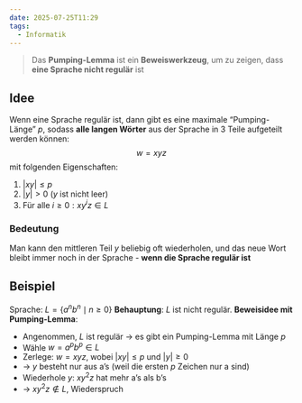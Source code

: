 ```yaml
---
date: 2025-07-25T11:29
tags:
  - Informatik
---
```

> Das **Pumping-Lemma** ist ein **Beweiswerkzeug**, um zu zeigen, dass **eine Sprache nicht regulär** ist

## Idee
Wenn eine Sprache regulär ist, dann gibt es eine maximale “Pumping-Länge” $p$, sodass **alle langen Wörter** aus der Sprache in 3 Teile aufgeteilt werden können:
$$w=xyz$$
mit folgenden Eigenschaften:
1. $|xy|\leq p$
2. $|y|>0$ ($y$ ist nicht leer)
3. Für alle $i \geq 0: xy^iz \in L$

### Bedeutung
Man kann den mittleren Teil $y$ beliebig oft wiederholen, und das neue Wort bleibt immer noch in der Sprache - **wenn die Sprache regulär ist**

## Beispiel
Sprache: $L = \{ a^n b^n \mid n \geq 0 \}$
**Behauptung**: $L$ ist nicht regulär.
**Beweisidee mit Pumping-Lemma**:
- Angenommen, $L$ ist regulär → es gibt ein Pumping-Lemma mit Länge $p$
- Wähle $w=a^pb^p \in L$
- Zerlege: $w=xyz$, wobei $|xy|\leq p$ und $|y|\geq 0$
- → $y$ besteht nur aus a’s (weil die ersten $p$ Zeichen nur a sind)
- Wiederhole $y$: $xy^2z$ hat mehr a’s als b’s
- → $xy^2z \notin L$, Wiederspruch